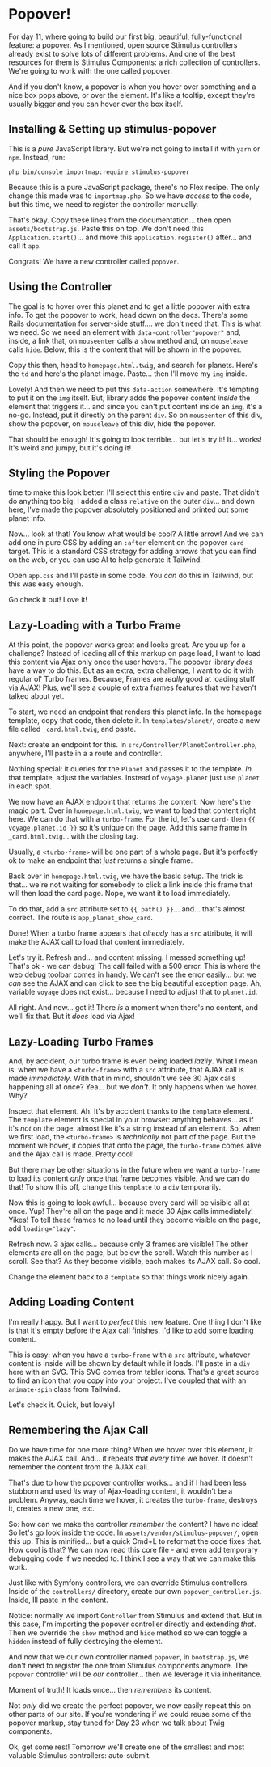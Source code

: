 # Popover!

For day 11, where going to build our first big, beautiful, fully-functional feature:
a popover. As I mentioned, open source Stimulus controllers already exist to
solve lots of different problems. And one of the best resources for them is
Stimulus Components: a rich collection of controllers. We're going to work with the
one called popover.

And if you don't know, a popover is when you hover over something and a nice box
pops above, or over the element. It's like a tooltip, except they're usually
bigger and you can hover over the box itself.

## Installing & Setting up stimulus-popover

This is a *pure* JavaScript library. But we're not going to install it with
`yarn` or `npm`. Instead, run:

```terminal
php bin/console importmap:require stimulus-popover
```

Because this is a pure JavaScript package, there's no Flex recipe. The only change
this made was to `importmap.php`. So we have *access* to the code, but this time,
we need to register the controller manually.

That's okay. Copy these lines from the documentation... then open `assets/bootstrap.js`.
Paste this on top. We don't need this `Application.start()`... and move this
`application.register()` after... and call it `app`.

Congrats! We have a new controller called `popover`.

## Using the Controller

The goal is to hover over this planet and to get a little popover with extra
info. To get the popover to work, head down on the docs. There's some Rails
documentation for server-side stuff.... we don't need that. This is what we need.
So we need an element with `data-controller"popover"` and, inside, a link that,
on `mouseenter` calls a `show` method and, on `mouseleave` calls `hide`. Below,
this is the content that will be shown in the popover.

Copy this then, head to `homepage.html.twig`, and  search for planets. Here's the
`td` and here's the planet image. Paste... then I'll move my `img` inside.

Lovely! And then we need to put this `data-action` somewhere. It's tempting to put
it on the `img` itself. But, library adds the popover content *inside* the element
that triggers it... and since you can't put content inside an `img`, it's a no-go.
Instead, put it directly on the parent `div`. So on `mouseenter` of this div, show
the popover, on `mouseleave` of this div, hide the popover.

That should be enough! It's going to look terrible... but let's try it! It...
works! It's weird and jumpy, but it's doing it!

## Styling the Popover

time to make this look better. I'll select this entire `div` and paste. That
didn't do anything too big: I added a class `relative` on the outer `div`... and
down here, I've made the popover absolutely positioned and printed out some planet
info.

Now... look at that! You know what would be cool? A little arrow! And we can
add one in pure CSS by adding an `:after` element on the popover `card` target.
This is a standard CSS strategy for adding arrows that you can find on the
web, or you can use AI to help generate it Tailwind.

Open `app.css` and I'll paste in some code. You *can* do this in Tailwind, but
this was easy enough.

Go check it out! Love it!

## Lazy-Loading with a Turbo Frame

At this point, the popover works great and looks great. Are you up for a challenge?
Instead of loading all of this markup on page load, I want to load this content
via Ajax only once the user hovers. The popover library *does* have a way to do
this. But as an extra, extra challenge, I want to do it with regular ol' Turbo
frames. Because, Frames are *really* good at loading stuff via AJAX! Plus, we'll
see a couple of extra frames features that we haven't talked about yet.

To start, we need an endpoint that renders this planet info. In the homepage
template, copy that code, then delete it. In `templates/planet/`, create a new file
called `_card.html.twig`, and paste.

Next: create an endpoint for this. In `src/Controller/PlanetController.php`, anywhere,
I'll paste in a a route and controller.

Nothing special: it queries for the `Planet` and passes it to the template. *In*
that template, adjust the variables. Instead of `voyage.planet` just use `planet`
in each spot.

We now have an AJAX endpoint that returns the content. Now here's the magic part.
Over in `homepage.html.twig`, we want to load that content right here. We can do
that with a `turbo-frame`. For the id, let's use `card-` then `{{ voyage.planet.id }}`
so it's unique on the page. Add this same frame in `_card.html.twig`... with the
closing tag.

Usually, a `<turbo-frame>` will be one part of a whole page. But it's perfectly
ok to make an endpoint that *just* returns a single frame.

Back over in `homepage.html.twig`, we have the basic setup. The trick is that...
we're not waiting for somebody to click a link inside this frame that will then
load the card page. Nope, we want it to load immediately.

To do that, add a `src` attribute set to `{{ path() }}`... and... that's almost
correct. The route is `app_planet_show_card`.

Done! When a turbo frame appears that *already* has a `src` attribute, it will
make the AJAX call to load that content immediately.

Let's try it. Refresh and... and content missing. I messed something up! That's
ok - we can debug! The call failed with a 500 error. This is where the web debug
toolbar comes in handy. We can't see the error easily... but we *can* see the AJAX
and can click to see the big beautiful exception page. Ah, variable `voyage` does
not exist... because I need to adjust that to `planet.id`.

All right. And now... got it! There *is* a moment when there's no content, and
we'll fix that. But it *does* load via Ajax!

## Lazy-Loading Turbo Frames

And, by accident, our turbo frame is even being loaded *lazily*. What I mean is:
when we have a `<turbo-frame>` with a `src` attribute, that AJAX call is made
*immediately*. With that in mind, shouldn't we see 30 Ajax calls happening all at
once? Yea... but we *don't*. It only happens when we hover. Why?

Inspect that element. Ah. It's by accident thanks to the `template` element. The
`template` element is special in your browser: anything behaves... as if it's
*not* on the page: almost like it's a string instead of an element. So, when we
first load, the `<turbo-frame>` is *technically* not part of the page. But the
moment we hover, it copies that onto the page, the `turbo-frame` comes alive
and the Ajax call is made. Pretty cool!

But there may be other situations in the future when we want a `turbo-frame` to
load its content *only* once that frame becomes visible. And we can do that!
To show this off, change this `template` to a `div` temporarily.

Now this is going to look awful... because every card will be visible all at once.
Yup! They're all on the page and it made 30 Ajax calls immediately! Yikes! To
tell these frames to no load until they become visible on the page, add `loading="lazy"`.

Refresh now. 3 ajax calls... because only 3 frames are visible! The other elements
are all on the page, but below the scroll. Watch this number as I scroll. See that?
As they become visible, each makes its AJAX call. So cool.

Change the element back to a `template` so that things work nicely again.

## Adding Loading Content

I'm really happy. But I want to *perfect* this new feature. One thing I don't like
is that it's empty before the Ajax call finishes. I'd like to add some loading
content.

This is easy: when you have a `turbo-frame` with a `src` attribute, whatever content
is inside will be shown by default while it loads. I'll paste in a `div` here with
an SVG. This SVG comes from tabler icons. That's a great source to find an icon
that you copy into your project. I've coupled that with an `animate-spin` class from
Tailwind.

Let's check it. Quick, but lovely!

## Remembering the Ajax Call

Do we have time for one more thing? When we hover over this element, it makes the
AJAX call. And... it repeats that *every* time we hover. It doesn't remember the
content from the AJAX call.

That's due to how the popover controller works... and if I had been less stubborn
and used *its* way of Ajax-loading content, it wouldn't be a problem. Anyway,
each time we hover, it creates the `turbo-frame`, destroys it, creates a new one,
etc.

So: how can we make the controller *remember* the content? I have no idea! So
let's go look inside the code. In `assets/vendor/stimulus-popover/`, open this
up. This is minified... but a quick Cmd+L to reformat the code fixes that. How
cool is that? We can now read this core file - and even add temporary debugging
code if we needed to. I think I see a way that we can make this work.

Just like with Symfony controllers, we can override Stimulus controllers. Inside
of the `controllers/` directory, create our own `popover_controller.js`. Inside,
Ill paste in the content.

Notice: normally we import `Controller` from Stimulus and extend that. But in
this case, I'm importing the popover controller directly and extending *that*.
Then we override the `show` method and `hide` method so we can toggle a `hidden`
instead of fully destroying the element.

And now that we our own controller named `popover`, in `bootstrap.js`, we don't need
to register the one from Stimulus components anymore. The `popover` controller
will be *our* controller... then we leverage it via inheritance.

Moment of truth! It loads once... then *remembers* its content.

Not *only* did we create the perfect popover, we now easily repeat this on other
parts of our site. If you're wondering if we could reuse some of the popover markup,
stay tuned for Day 23 when we talk about Twig components.

Ok, get some rest! Tomorrow we'll create one of the smallest and most valuable
Stimulus controllers: auto-submit.
